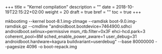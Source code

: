 +++
title = "Kernel compilation"
description = ""
date = 2018-10-19T22:15:22+02:00
weight = 20
draft = true
bref = ""
toc = true
+++

mkbootimg --kernel boot-8.1.img-zImage --ramdisk boot-9.0.img-ramdisk.gz --cmdline "androidboot.bootdevice=7464900.sdhci androidboot.selinux=permissive msm_rtb.filter=0x3F ehci-hcd.park=3 coherent_pool=8M sched_enable_power_aware=1 user_debug=31 androidboot.hardware=kagura buildvariant=userdebug" --base 80000000 --pagesize 4096 -o boot-repack.img
